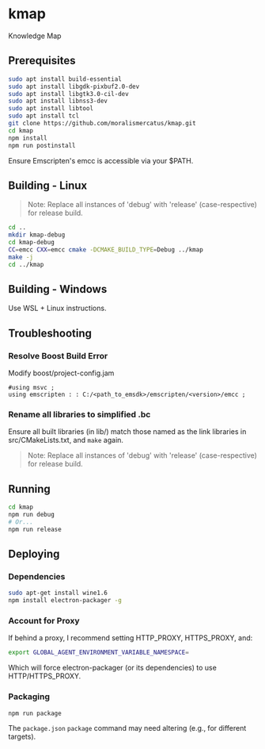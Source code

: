 # kmap
Knowledge Map

## Prerequisites
```bash
sudo apt install build-essential
sudo apt install libgdk-pixbuf2.0-dev
sudo apt install libgtk3.0-cil-dev
sudo apt install libnss3-dev
sudo apt install libtool
sudo apt install tcl
git clone https://github.com/moralismercatus/kmap.git
cd kmap
npm install
npm run postinstall
```
Ensure Emscripten's emcc is accessible via your $PATH.

## Building - Linux
>Note: Replace all instances of 'debug' with 'release' (case-respective) for release build.
```bash
cd ..
mkdir kmap-debug
cd kmap-debug
CC=emcc CXX=emcc cmake -DCMAKE_BUILD_TYPE=Debug ../kmap
make -j
cd ../kmap 
```

## Building - Windows
Use WSL + Linux instructions.

## Troubleshooting

### Resolve Boost Build Error
Modify boost/project-config.jam
```jam
#using msvc ;
using emscripten : : C:/<path_to_emsdk>/emscripten/<version>/emcc ;
```
### Rename all libraries to simplified .bc
Ensure all built libraries (in lib/) match those named as the link libraries in src/CMakeLists.txt, and `make` again.
>Note: Replace all instances of 'debug' with 'release' (case-respective) for release build.

## Running
```bash
cd kmap
npm run debug
# Or...
npm run release
```

## Deploying

### Dependencies
```bash
sudo apt-get install wine1.6
npm install electron-packager -g
```

### Account for Proxy
If behind a proxy, I recommend setting HTTP_PROXY, HTTPS_PROXY, and:
```bash
export GLOBAL_AGENT_ENVIRONMENT_VARIABLE_NAMESPACE=
```
Which will force electron-packager (or its dependencies) to use HTTP/HTTPS_PROXY.

### Packaging
```bash
npm run package
```
The `package.json` `package` command may need altering (e.g., for different targets).

